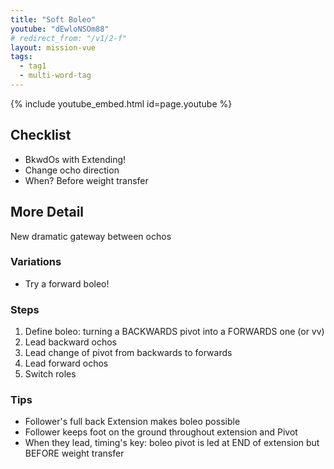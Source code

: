 ```yaml
---
title: "Soft Boleo"
youtube: "dEwloNSOm88"
# redirect_from: "/v1/2-f"
layout: mission-vue
tags:
  - tag1
  - multi-word-tag
---
```


{% include youtube_embed.html id=page.youtube %}

## Checklist

* BkwdOs with Extending!
* Change ocho direction
* When? Before weight transfer

## More Detail

New dramatic gateway between ochos

### Variations

* Try a forward boleo! 

### Steps

1. Define boleo: turning a BACKWARDS pivot into a FORWARDS one (or vv) 
2. Lead backward ochos 
3. Lead change of pivot from backwards to forwards
4. Lead forward ochos
5. Switch roles

### Tips

* Follower's full back Extension makes boleo possible
* Follower keeps foot on the ground throughout extension and Pivot
* When they lead, timing's key: boleo pivot is led at END of extension but BEFORE weight transfer
